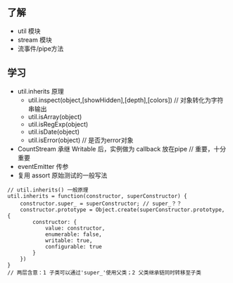 ## 了解 ##
+ util 模块
+ stream 模块
+ 流事件/pipe方法

## 学习 ##
+ util.inherits 原理
    + util.inspect(object,[showHidden],[depth],[colors]) // 对象转化为字符串输出
    + util.isArray(object)
    + util.isRegExp(object)
    + util.isDate(object)
    + util.isError(object) // 是否为error对象
+ CountStream 承继 Writable 后，实例做为 callback 放在pipe // 重要，十分重要
+ eventEmitter 传参
+ 复用 assort 原始测试的一般写法
```
// util.inherits() 一般原理
util.inherits = function(constructor, superConstructor) {
    constructor.super_ = superConstructor; // super_？？
    constructor.prototype = Object.create(superConstructor.prototype, {
        constructor: {
            value: constructor,
            enumerable: false,
            writable: true,
            configurable: true
        }
    })
}
// 两层含意：1 子类可以通过'super_'使用父类；2 父类继承链同时转移至子类
```
